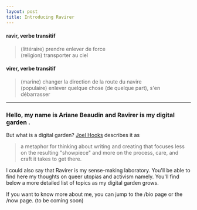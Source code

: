 ```yaml
---
layout: post
title: Introducing Ravirer
---
```


#### ravir, verbe transitif
> (littéraire) prendre enlever de force  
> (religion) transporter au ciel

#### virer, verbe transitif
> (marine) changer la direction de la route du navire   
> (populaire) enlever quelque chose (de quelque part), s'en débarrasser  

---

### Hello, my name is Ariane Beaudin and Ravirer is my digital garden .

But what is a digital garden? [Joel Hooks](https://joelhooks.com/digital-garden "Joel Hooks") describes it as

> a metaphor for thinking about writing and creating that focuses less on the resulting "showpiece" and more on the process, care, and craft it takes to get there.

I could also say that Ravirer is my sense-making laboratory.  You'll be able to find here my thoughts on queer utopias and activism namely. You'll find below a more detailed list of topics as my digital garden grows.

If you want to know more about me, you can jump to the /bio page or the /now page. (to be coming soon)
